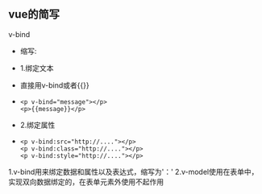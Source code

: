 ## vue的简写

v-bind

* 缩写:

* 1.绑定文本

* 直接用v-bind或者{{}}

* ```vue
  <p v-bind="message"></p>
  <p>{{message}}</p>
  ```

* 2.绑定属性

* ```vue
  <p v-bind:src="http://...."></p>
  <p v-bind:class="http://...."></p>
  <p v-bind:style="http://...."></p>
  ```

1.v-bind用来绑定数据和属性以及表达式，缩写为'：'
2.v-model使用在表单中，实现双向数据绑定的，在表单元素外使用不起作用